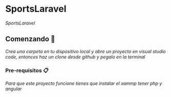 # SportsLaravel

_SportsLaravel_

## Comenzando 🚀

_Crea una carpeta en tu dispositivo local y abre un proyecto en visual studio code, entonces haz un clone desde github y pegalo en la terminal_

### Pre-requisitos 📋

_Para que este proyecto funcione tienes que instalar el xammp tener php y angular_